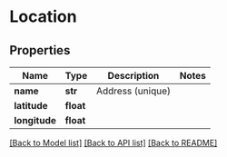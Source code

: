 # Location

## Properties
Name | Type | Description | Notes
------------ | ------------- | ------------- | -------------
**name** | **str** | Address (unique) | 
**latitude** | **float** |  | 
**longitude** | **float** |  | 

[[Back to Model list]](../README.md#documentation-for-models) [[Back to API list]](../README.md#documentation-for-api-endpoints) [[Back to README]](../README.md)

